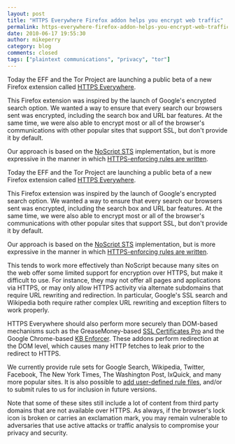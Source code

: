 ```yaml
---
layout: post
title: "HTTPS Everywhere Firefox addon helps you encrypt web traffic"
permalink: https-everywhere-firefox-addon-helps-you-encrypt-web-traffic
date: 2010-06-17 19:55:30
author: mikeperry
category: blog
comments: closed
tags: ["plaintext communications", "privacy", "tor"]
---
```


Today the EFF and the Tor Project are launching a public beta of a new Firefox extension called [HTTPS Everywhere](https://eff.org/https-everywhere/).

This Firefox extension was inspired by the launch of Google's encrypted search option. We wanted a way to ensure that every search our browsers sent was encrypted, including the search box and URL bar features. At the same time, we were also able to encrypt most or all of the browser's communications with other popular sites that support SSL, but don't provide it by default.

Our approach is based on the [NoScript STS](http://hackademix.net/2009/09/23/strict-transport-security-in-noscript/) implementation, but is more expressive in the manner in which [HTTPS-enforcing rules are written](https://www.eff.org/https-everywhere/rulesets).

<!-- more -->

Today the EFF and the Tor Project are launching a public beta of a new Firefox extension called [HTTPS Everywhere](https://eff.org/https-everywhere/).

This Firefox extension was inspired by the launch of Google's encrypted search option. We wanted a way to ensure that every search our browsers sent was encrypted, including the search box and URL bar features. At the same time, we were also able to encrypt most or all of the browser's communications with other popular sites that support SSL, but don't provide it by default.

Our approach is based on the [NoScript STS](http://hackademix.net/2009/09/23/strict-transport-security-in-noscript/) implementation, but is more expressive in the manner in which [HTTPS-enforcing rules are written](https://www.eff.org/https-everywhere/rulesets).

This tends to work more effectively than NoScript because many sites on the web offer some limited support for encryption over HTTPS, but make it difficult to use. For instance, they may not offer all pages and applications via HTTPS, or may only allow HTTPS activity via alternate subdomains that require URL rewriting and redirection. In particular, Google's SSL search and Wikipedia both require rather complex URL rewriting and exception filters to work properly.

HTTPS Everywhere should also perform more securely than DOM-based mechanisms such as the GreaseMoney-based [SSL Certificates Pro](http://userscripts.org/scripts/show/72944) and the Google Chrome-based [KB Enforcer](https://chrome.google.com/extensions/detail/flcpelgcagfhfoegekianiofphddckof?hl=en). These addons perform redirection at the DOM level, which causes many HTTP fetches to leak prior to the redirect to HTTPS.

We currently provide rule sets for Google Search, Wikipedia, Twitter, Facebook, The New York Times, The Washington Post, IxQuick, and many more popular sites. It is also possible to [add user-defined rule files](https://www.eff.org/https-everywhere/rulesets), and/or to submit rules to us for inclusion in future versions.

Note that some of these sites still include a lot of content from third party domains that are not available over HTTPS. As always, if the browser's lock icon is broken or carries an exclamation mark, you may remain vulnerable to adversaries that use active attacks or traffic analysis to compromise your privacy and security.
